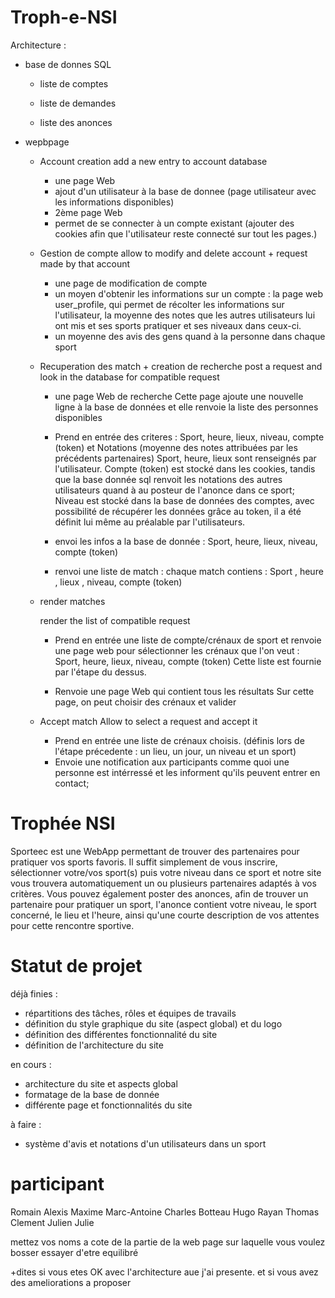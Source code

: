 # Troph-e-NSI



Architecture : 

- base de donnes SQL

    - liste de comptes

    - liste de demandes
 
    - liste des anonces

- wepbpage

    - Account creation
        add a new entry to account database
        - une page Web
        - ajout d'un utilisateur à la base de donnee (page utilisateur avec les informations disponibles)
        - 2ème page Web
        - permet de se connecter à un compte existant (ajouter des cookies afin que l'utilisateur reste connecté sur tout les pages.)

    - Gestion de compte
        allow to modify and delete account + request made by that account
        - une page de modification de compte
        - un moyen d'obtenir les informations sur un compte : la page web user_profile, qui permet de récolter les informations sur l'utilisateur, la moyenne des notes que les         autres utilisateurs lui ont mis et ses sports pratiquer et ses niveaux dans ceux-ci.
        - un moyenne des avis des gens quand à la personne dans chaque sport


    - Recuperation des match + creation de recherche
        post a request and look in the database for compatible request
        - une page Web de recherche
        Cette page ajoute une nouvelle ligne à la base de données
        et elle renvoie la liste des personnes disponibles

        - Prend en entrée des criteres : Sport, heure, lieux, niveau, compte (token) et Notations (moyenne des notes attribuées par les précédents partenaires)
        Sport, heure, lieux sont renseignés par l'utilisateur.
        Compte (token) est stocké dans les cookies, tandis que la base donnée sql renvoit les notations des autres utilisateurs quand à au posteur de l'anonce dans ce sport;
        Niveau est stocké dans la base de données des comptes, avec possibilité de récupérer les données grâce au token, il a été définit lui même au préalable par                     l'utilisateurs.

        - envoi les infos a la base de donnée : Sport, heure, lieux, niveau, compte (token)

        - renvoi une liste de match : chaque match contiens : Sport , heure , lieux , niveau, compte (token)
    - render matches

        render the list of compatible request

        - Prend en entrée une liste de compte/crénaux de sport et renvoie une page web pour sélectionner les crénaux que l'on veut : Sport, heure, lieux, niveau, compte (token)
        Cette liste est fournie par l'étape du dessus.

        - Renvoie une page Web qui contient tous les résultats
        Sur cette page, on peut choisir des crénaux et valider

    - Accept match
        Allow to select a request and accept it
        - Prend en entrée une liste de crénaux choisis. (définis lors de l'étape précedente : un lieu, un jour, un niveau et un sport)
        - Envoie une notification aux participants comme quoi une personne est intérressé et les informent qu'ils peuvent entrer en contact;

# Trophée NSI

Sporteec est une WebApp permettant de trouver des partenaires pour pratiquer vos sports favoris. Il suffit simplement de vous inscrire, sélectionner votre/vos sport(s) puis votre niveau dans ce sport et notre site vous trouvera automatiquement un ou plusieurs partenaires adaptés à vos critères. Vous pouvez également poster des anonces, afin de trouver un partenaire pour pratiquer un sport, l'anonce contient votre niveau, le sport concerné, le lieu et l'heure, ainsi qu'une courte description de vos attentes pour cette rencontre sportive.

# Statut de projet

déjà finies :
- répartitions des tâches, rôles et équipes de travails
- définition du style graphique du site (aspect global) et du logo
- définition des différentes fonctionnalité du site
- définition de l'architecture du site

en cours :
- architecture du site et aspects global
- formatage de la base de donnée
- différente page et fonctionnalités du site

à faire :
- système d'avis et notations d'un utilisateurs dans un sport

# participant

Romain
Alexis
Maxime
Marc-Antoine
Charles Botteau
Hugo
Rayan
Thomas
Clement
Julien
Julie

mettez vos noms a cote de la partie de la web page sur laquelle vous voulez bosser essayer d'etre equilibré

+dites si vous etes OK avec l'architecture aue j'ai presente.
 et si vous avez des ameliorations a proposer


